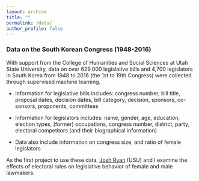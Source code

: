 ```yaml
---
layout: archive
title: ""
permalink: /data/
author_profile: false
---
```


### Data on the South Korean Congress (1948-2016)

With support from the College of Humanities and Social Sciences at Utah State University, data on over 629,000 legislative bills and 4,700 legislators in South Korea from 1948 to 2016 (the 1st to 19th Congress) were collected through supervised machine learning.

- Information for legislative bills includes: congress number, bill title, proposal dates, decision dates, bill category, decision, sponsors, co-sonsors, proponents, committees

- Information for legislators includes: name, gender, age, education, election types, (former) occupations, congress number, district, party, electoral competitors (and their biographical information)

- Data also include information on congress size, and ratio of female legislators

As the first project to use these data, [Josh Ryan](https://joshmryan.github.io/) (USU) and I examine the effects of electoral rules on legislative behavior of female and male lawmakers.



